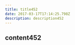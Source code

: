 ```yaml
---
title: title452
date: 2017-03-17T17:14:25.798Z
description: description452
---
```


## content452
  
